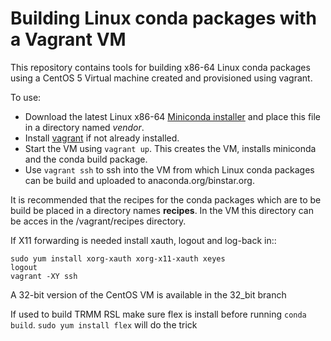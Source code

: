 Building Linux conda packages with a Vagrant VM
===============================================

This repository contains tools for building x86-64 Linux conda packages
using a CentOS 5 Virtual machine created and provisioned using vagrant.  

To use:

   * Download the latest Linux x86-64 
     [Miniconda installer](http://conda.pydata.org/miniconda.html) and place
     this file in a directory named *vendor*.
   * Install [vagrant](https://www.vagrantup.com/) if not already installed.
   * Start the VM using `vagrant up`.  This creates the VM, installs
     miniconda and the conda build package.  
   * Use `vagrant ssh` to ssh into the VM from which Linux conda packages 
     can be build and uploaded to anaconda.org/binstar.org.  

It is recommended that the recipes for the conda packages which are to be 
build be placed in a directory names **recipes**. In the VM this directory 
can be acces in the /vagrant/recipes directory.

If X11 forwarding is needed install xauth, logout and log-back in::
    
    sudo yum install xorg-xauth xorg-x11-xauth xeyes
    logout
    vagrant -XY ssh

A 32-bit version of the CentOS VM is available in the 32_bit branch

If used to build TRMM RSL make sure flex is install before running `conda
build`.  `sudo yum install flex` will do the trick
